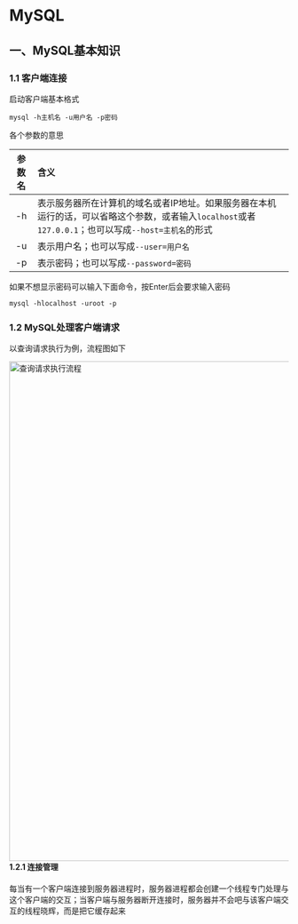 # MySQL

## 一、MySQL基本知识

### 1.1 客户端连接

启动客户端基本格式

```mysql
mysql -h主机名 -u用户名 -p密码
```



各个参数的意思

| 参数名 | 含义 |
| :---: | :------------- |
| -h | 表示服务器所在计算机的域名或者IP地址。如果服务器在本机运行的话，可以省略这个参数，或者输入`localhost`或者`127.0.0.1`；也可以写成`--host=主机名`的形式 |
| -u | 表示用户名；也可以写成`--user=用户名` |
| -p | 表示密码；也可以写成`--password=密码` |



如果不想显示密码可以输入下面命令，按Enter后会要求输入密码

```mysql
mysql -hlocalhost -uroot -p
```



### 1.2 MySQL处理客户端请求

以查询请求执行为例，流程图如下

<img src="https://notetuchuang-1305953527.cos.ap-chengdu.myqcloud.com/images/mysql/%E6%9F%A5%E8%AF%A2%E8%AF%B7%E6%B1%82%E6%89%A7%E8%A1%8C%E8%BF%87%E7%A8%8B.png" width="700" height="900" align="left" alt="查询请求执行流程">

#### 1.2.1 连接管理

每当有一个客户端连接到服务器进程时，服务器进程都会创建一个线程专门处理与这个客户端的交互；当客户端与服务器断开连接时，服务器并不会吧与该客户端交互的线程晓辉，而是把它缓存起来